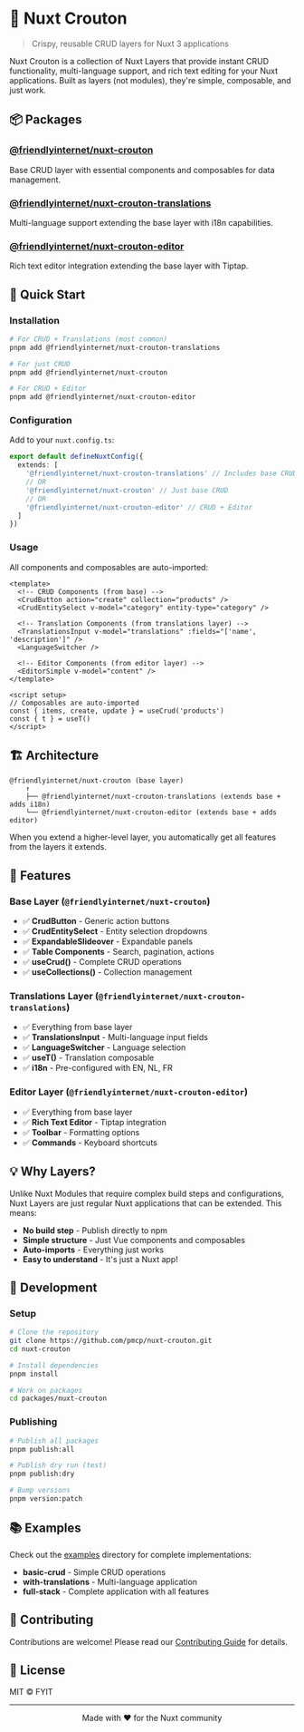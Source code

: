 # 🥖 Nuxt Crouton

> Crispy, reusable CRUD layers for Nuxt 3 applications

Nuxt Crouton is a collection of Nuxt Layers that provide instant CRUD functionality, multi-language support, and rich text editing for your Nuxt applications. Built as layers (not modules), they're simple, composable, and just work.

## 📦 Packages

### [@friendlyinternet/nuxt-crouton](./packages/nuxt-crouton)
Base CRUD layer with essential components and composables for data management.

### [@friendlyinternet/nuxt-crouton-translations](./packages/nuxt-crouton-translations)
Multi-language support extending the base layer with i18n capabilities.

### [@friendlyinternet/nuxt-crouton-editor](./packages/nuxt-crouton-editor)
Rich text editor integration extending the base layer with Tiptap.

## 🚀 Quick Start

### Installation

```bash
# For CRUD + Translations (most common)
pnpm add @friendlyinternet/nuxt-crouton-translations

# For just CRUD
pnpm add @friendlyinternet/nuxt-crouton

# For CRUD + Editor
pnpm add @friendlyinternet/nuxt-crouton-editor
```

### Configuration

Add to your `nuxt.config.ts`:

```typescript
export default defineNuxtConfig({
  extends: [
    '@friendlyinternet/nuxt-crouton-translations' // Includes base CRUD + i18n
    // OR
    '@friendlyinternet/nuxt-crouton' // Just base CRUD
    // OR
    '@friendlyinternet/nuxt-crouton-editor' // CRUD + Editor
  ]
})
```

### Usage

All components and composables are auto-imported:

```vue
<template>
  <!-- CRUD Components (from base) -->
  <CrudButton action="create" collection="products" />
  <CrudEntitySelect v-model="category" entity-type="category" />

  <!-- Translation Components (from translations layer) -->
  <TranslationsInput v-model="translations" :fields="['name', 'description']" />
  <LanguageSwitcher />

  <!-- Editor Components (from editor layer) -->
  <EditorSimple v-model="content" />
</template>

<script setup>
// Composables are auto-imported
const { items, create, update } = useCrud('products')
const { t } = useT()
</script>
```

## 🏗️ Architecture

```
@friendlyinternet/nuxt-crouton (base layer)
    ↑
    ├── @friendlyinternet/nuxt-crouton-translations (extends base + adds i18n)
    └── @friendlyinternet/nuxt-crouton-editor (extends base + adds editor)
```

When you extend a higher-level layer, you automatically get all features from the layers it extends.

## 🎯 Features

### Base Layer (`@friendlyinternet/nuxt-crouton`)
- ✅ **CrudButton** - Generic action buttons
- ✅ **CrudEntitySelect** - Entity selection dropdowns
- ✅ **ExpandableSlideover** - Expandable panels
- ✅ **Table Components** - Search, pagination, actions
- ✅ **useCrud()** - Complete CRUD operations
- ✅ **useCollections()** - Collection management

### Translations Layer (`@friendlyinternet/nuxt-crouton-translations`)
- ✅ Everything from base layer
- ✅ **TranslationsInput** - Multi-language input fields
- ✅ **LanguageSwitcher** - Language selection
- ✅ **useT()** - Translation composable
- ✅ **i18n** - Pre-configured with EN, NL, FR

### Editor Layer (`@friendlyinternet/nuxt-crouton-editor`)
- ✅ Everything from base layer
- ✅ **Rich Text Editor** - Tiptap integration
- ✅ **Toolbar** - Formatting options
- ✅ **Commands** - Keyboard shortcuts

## 💡 Why Layers?

Unlike Nuxt Modules that require complex build steps and configurations, Nuxt Layers are just regular Nuxt applications that can be extended. This means:

- **No build step** - Publish directly to npm
- **Simple structure** - Just Vue components and composables
- **Auto-imports** - Everything just works
- **Easy to understand** - It's just a Nuxt app!

## 🔧 Development

### Setup

```bash
# Clone the repository
git clone https://github.com/pmcp/nuxt-crouton.git
cd nuxt-crouton

# Install dependencies
pnpm install

# Work on packages
cd packages/nuxt-crouton
```

### Publishing

```bash
# Publish all packages
pnpm publish:all

# Publish dry run (test)
pnpm publish:dry

# Bump versions
pnpm version:patch
```

## 📚 Examples

Check out the [examples](./examples) directory for complete implementations:

- **basic-crud** - Simple CRUD operations
- **with-translations** - Multi-language application
- **full-stack** - Complete application with all features

## 🤝 Contributing

Contributions are welcome! Please read our [Contributing Guide](./CONTRIBUTING.md) for details.

## 📄 License

MIT © FYIT

---

<p align="center">
  Made with ❤️ for the Nuxt community
</p>